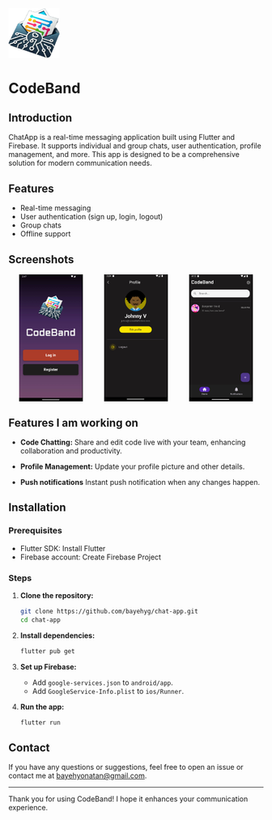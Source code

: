 <img src="images/logo.png" alt="My Profile Image"  style="width: 20%;">

# CodeBand

## Introduction

ChatApp is a real-time messaging application built using Flutter and Firebase. It supports individual and group chats, user authentication, profile management, and more. This app is designed to be a comprehensive solution for modern communication needs.

## Features

- Real-time messaging
- User authentication (sign up, login, logout)
- Group chats
- Offline support

## Screenshots

<div style="display: flex; justify-content: space-around;">
    <img style="width: 25%;" src="images/Screenshot%202024-06-24%20144723.png" alt="My Profile Image">
    <img style="width: 25%;" src="images/Screenshot%202024-06-19%20152505.png" alt="My Profile Image">
    <img style="width: 25%;" src="images/Screenshot%202024-06-19%20161345.png" alt="My Profile Image">
</div>


## Features I am working on

  - **Code Chatting:**
    Share and edit code live with your team, enhancing collaboration and productivity.

   -  **Profile Management:**
   Update your profile picture and other details.

   - **Push notifications**
    Instant push notification when any changes happen.

## Installation

### Prerequisites

- Flutter SDK: Install Flutter
- Firebase account: Create Firebase Project

### Steps

1. **Clone the repository:**

    ```bash
    git clone https://github.com/bayehyg/chat-app.git
    cd chat-app
    ```

2. **Install dependencies:**

    ```bash
    flutter pub get
    ```

3. **Set up Firebase:**

    - Add `google-services.json` to `android/app`.
    - Add `GoogleService-Info.plist` to `ios/Runner`.

4. **Run the app:**

    ```bash
    flutter run
    ```


## Contact

If you have any questions or suggestions, feel free to open an issue or contact me at bayehyonatan@gmail.com.

---

Thank you for using CodeBand! I hope it enhances your communication experience.